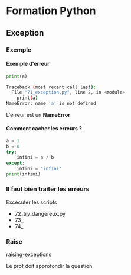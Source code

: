 # Formation Python

## Exception

### Exemple

#### Exemple d'erreur
``` python
print(a)
```
``` bash
Traceback (most recent call last):
  File "71_exception.py", line 2, in <module>
    print(a)
NameError: name 'a' is not defined
```
L'erreur est un __NameError__

#### Comment cacher les erreurs ?

``` python
a = 1
b = 0
try:
    infini = a / b
except:
    infini = "infini"
print(infini)
```

### Il faut bien traiter les erreurs

Excécuter les scripts

* 72_try_dangereux.py
* 73_
* 74_

### Raise

[raising-exceptions](https://docs.python.org/3/tutorial/errors.html#raising-exceptions)

Le prof doit approfondir la question